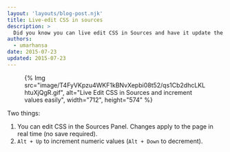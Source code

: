 ```yaml
---
layout: 'layouts/blog-post.njk'
title: Live-edit CSS in sources 
description: >
  Did you know you can live edit CSS in Sources and have it update the page in real-time?
authors:
  - umarhansa
date: 2015-07-23
updated: 2015-07-23
---
```



<figure>
{% Img src="image/T4FyVKpzu4WKF1kBNvXepbi08t52/qs1Cb2dhcLKLhtuXjQgR.gif", alt="Live Edit CSS in Sources and increment values easily", width="712", height="574" %}
</figure>

Two things:


1. You can edit CSS in the Sources Panel. Changes apply to the page in real time (no save required).
1. `Alt + Up` to increment numeric values (`Alt + Down` to decrement).
